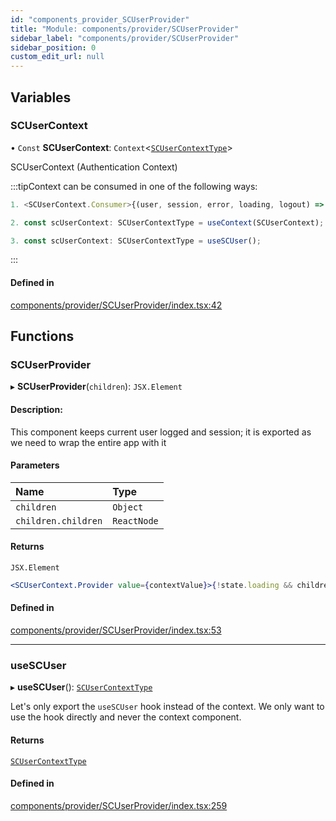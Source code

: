 ```yaml
---
id: "components_provider_SCUserProvider"
title: "Module: components/provider/SCUserProvider"
sidebar_label: "components/provider/SCUserProvider"
sidebar_position: 0
custom_edit_url: null
---
```


## Variables

### SCUserContext

• `Const` **SCUserContext**: `Context`<[`SCUserContextType`](../interfaces/types_context.SCUserContextType.md)\>

SCUserContext (Authentication Context)

:::tipContext can be consumed in one of the following ways:

```jsx
1. <SCUserContext.Consumer>{(user, session, error, loading, logout) => (...)}</SCUserContext.Consumer>
```
```jsx
2. const scUserContext: SCUserContextType = useContext(SCUserContext);
```
```jsx
3. const scUserContext: SCUserContextType = useSCUser();
````
:::

#### Defined in

[components/provider/SCUserProvider/index.tsx:42](https://github.com/selfcommunity/community-ui/blob/e8a635a/packages/sc-core/src/components/provider/SCUserProvider/index.tsx#L42)

## Functions

### SCUserProvider

▸ **SCUserProvider**(`children`): `JSX.Element`

#### Description:
This component keeps current user logged and session; it is exported as we need to wrap the entire app with it

#### Parameters

| Name | Type |
| :------ | :------ |
| `children` | `Object` |
| `children.children` | `ReactNode` |

#### Returns

`JSX.Element`

```jsx
<SCUserContext.Provider value={contextValue}>{!state.loading && children}</SCUserContext.Provider>
```

#### Defined in

[components/provider/SCUserProvider/index.tsx:53](https://github.com/selfcommunity/community-ui/blob/e8a635a/packages/sc-core/src/components/provider/SCUserProvider/index.tsx#L53)

___

### useSCUser

▸ **useSCUser**(): [`SCUserContextType`](../interfaces/types_context.SCUserContextType.md)

Let's only export the `useSCUser` hook instead of the context.
We only want to use the hook directly and never the context component.

#### Returns

[`SCUserContextType`](../interfaces/types_context.SCUserContextType.md)

#### Defined in

[components/provider/SCUserProvider/index.tsx:259](https://github.com/selfcommunity/community-ui/blob/e8a635a/packages/sc-core/src/components/provider/SCUserProvider/index.tsx#L259)
